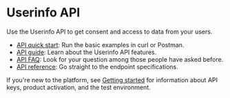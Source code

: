 <!-- START_METADATA
---
title: Introduction to the Userinfo API
sidebar_label: Introduction
sidebar_position: 1
hide_table_of_contents: true
description: Use the Userinfo API to get consent and access to data from your users.
pagination_next: null
pagination_prev: null
---
END_METADATA -->

# Userinfo API

Use the Userinfo API to get consent and access to data from your users.

* [API quick start](userinfo-api-quick-start.md): Run the basic examples in curl or Postman.
* [API guide](userinfo-api-guide.md): Learn about the Userinfo API features.
* [API FAQ](userinfo-api-faq.md): Look for your question among those people have asked before.
* [API reference](https://developer.vippsmobilepay.com/api/userinfo): Go straight to the endpoint specifications.

If you're new to the platform, see
[Getting started](https://developer.vippsmobilepay.com/docs/getting-started/)
for information about API keys, product activation, and the test environment.
